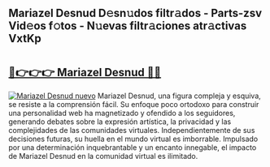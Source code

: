 ## Mariazel Desnud D𝚎sn𝚞dos filtr𝚊dos - Parts-zsv Vid𝚎os f𝚘tos - N𝚞evas filtr𝚊ciones atr𝚊ctivas VxtKp

# <h2><a href="http://mbauv1.tromn.icu/?c=Mariazel+Desnud">🔗👉👉👉 Mariazel Desnud 🔗🔗</a></h2>

[![Mariazel Desnud nuevo](https://i.imgur.com/pEAQMta.gif)](http://mbauv1.tromn.icu/?c=Mariazel+Desnud)
Mariazel Desnud, una figura compleja y esquiva, se resiste a la comprensión fácil. Su enfoque poco ortodoxo para construir una personalidad web ha magnetizado y ofendido a los seguidores, generando debates sobre la expresión artística, la privacidad y las complejidades de las comunidades virtuales. Independientemente de sus decisiones futuras, su huella en el mundo virtual es imborrable. Impulsado por una determinación inquebrantable y un encanto innegable, el impacto de Mariazel Desnud en la comunidad virtual es ilimitado.

